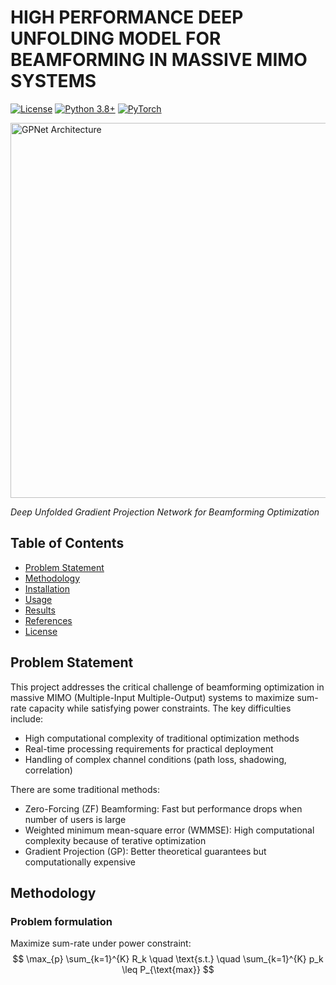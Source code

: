 # HIGH PERFORMANCE DEEP UNFOLDING MODEL FOR BEAMFORMING IN MASSIVE MIMO SYSTEMS

[![License](https://img.shields.io/badge/license-MIT-blue.svg)](LICENSE)
[![Python 3.8+](https://img.shields.io/badge/python-3.8%2B-blue)](https://www.python.org/)
[![PyTorch](https://img.shields.io/badge/PyTorch-1.10%2B-orange)](https://pytorch.org/)

<img src="docs/architecture.png" alt="GPNet Architecture" width="600"/>

*Deep Unfolded Gradient Projection Network for  Beamforming Optimization*

## Table of Contents
- [Problem Statement](#problem-statement)
- [Methodology](#methodology)
- [Installation](#installation)
- [Usage](#usage)
- [Results](#results)
- [References](#references)
- [License](#license)
## Problem Statement
This project addresses the critical challenge of beamforming optimization in massive MIMO (Multiple-Input Multiple-Output) systems to maximize sum-rate capacity while satisfying power constraints. The key difficulties include:
- High computational complexity of traditional optimization methods
- Real-time processing requirements for practical deployment
- Handling of complex channel conditions (path loss, shadowing, correlation)
  
There are some traditional methods:
- Zero-Forcing (ZF) Beamforming: Fast but performance drops when number of users is large
- Weighted minimum mean-square error (WMMSE): High computational complexity because of terative optimization
- Gradient Projection (GP): Better theoretical guarantees but computationally expensive
## Methodology
### Problem formulation
Maximize sum-rate under power constraint: 
$$ \max_{p} \sum_{k=1}^{K} R_k \quad \text{s.t.} \quad \sum_{k=1}^{K} p_k \leq P_{\text{max}} $$

